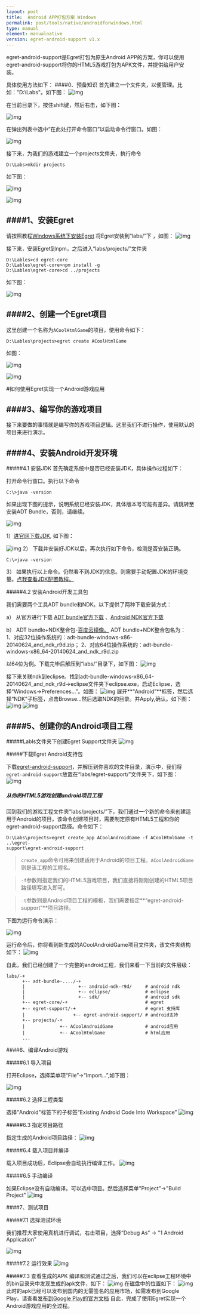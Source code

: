```yaml
---
layout: post
title:  Android APP打包方案 Windows
permalink: post/tools/native/androidforwindows.html
type: manual
element: manualnative
version: egret-android-support v1.x
---
```


egret-android-support是Egret打包为原生Android APP的方案，你可以使用egret-android-support将你的HTML5游戏打包为APK文件，并提供给用户安装。

具体使用方法如下：
####0、预备知识
首先建立一个文件夹，以便管理。比如："D:\Labs"。如下图：
![img]({{site.baseurl}}/assets/img/egrentandroidsupportwin-create_labs_fold.png)



在当前目录下，按住shift键，然后右击，如下图：

![img]({{site.baseurl}}/assets/img/egrentandroidsupportwin-open_cm_0.png)

在弹出列表中选中“在此处打开命令窗口”以启动命令行窗口。如图：

![img]({{site.baseurl}}/assets/img/egrentandroidsupportwin-open_cm_1.png)

接下来，为我们的游戏建立一个projects文件夹，执行命令

```
D:\Labs>mkdir projects
```

如下图：

![img]({{site.baseurl}}/assets/img/egrentandroidsupportwin-projects.png)

![img]({{site.baseurl}}/assets/img/egrentandroidsupportwin-projects-finder.png)

####1、安装Egret
---
请按照教程[Windows系统下安装Egret]({{site.baseurl}}/post/quitestart/install/instalformac.html)
将Egret安装到“labs/”下
，如图：
![img]({{site.baseurl}}/assets/img/egrentandroidsupportwin-egret-core-finder.png)

接下来，安装Egret到npm，之后进入“labs/projects/”文件夹

```
D:\Lables>cd egret-core
D:\Lables\egret-core>npm install -g
D:\Lables\egret-core>cd ../projects
```

如下图：

![img]({{site.baseurl}}/assets/img/egrentandroidsupportwin-cd-projects.png)

####2、创建一个Egret项目
---


这里创建一个名称为`ACoolHtmlGame`的项目，使用命令如下：

```
D:\Lables\projects>egret create ACoolHtmlGame
```

如图：

![img]({{site.baseurl}}/assets/img/egrentandroidsupportwin-egret-create.png)

![img]({{site.baseurl}}/assets/img/egrentandroidsupportwin-egret-create-finder.png)

#如何使用Egret实现一个Android游戏应用

####3、编写你的游戏项目
---

接下来要做的事情就是编写你的游戏项目逻辑。这里我们不进行操作，使用默认的项目来进行演示。

####4、安装Android开发环境
---


#####4.1 安装JDK
首先确定系统中是否已经安装JDK，具体操作过程如下：

打开命令行窗口。执行以下命令
```
C:\>java -version
``` 
如果出现下图的提示，说明系统已经安装JDK，具体版本号可能有差异。请跳转至安装ADT Bundle，否则，请继续。

![img]({{site.baseurl}}/assets/img/egrentandroidsupportwin-check_jkd_win.png)


1）[进官网下载JDK](http://www.oracle.com/technetwork/java/javase/downloads/jdk8-downloads-2133151.html), 如下图：

![img]({{site.baseurl}}/assets/img/egrentandroidsupportwin-jdk_win.png)
2） 下载并安装好JDK以后。再次执行如下命令，检测是否安装正确。

```
C:\>java -version
```

3） 如果执行以上命令。仍然看不到JDK的信息。则需要手动配置JDK的环境变量。[点我查看JDK配置教程。](http://wenku.baidu.com/view/59375e6da98271fe910ef946.html?re=view)

#####4.2 安装Android开发工具包

我们需要两个工具ADT bundle和NDK。以下提供了两种下载安装方式：

a） 从官方进行下载
[ADT bundle官方下载](http://developer.android.com/sdk/index.html)
、[Android NDK官方下载](http://developer.android.com/tools/sdk/ndk/index.html)

b） ADT bundle+NDK整合包-[百度云镜像。](http://pan.baidu.com/s/1bnaSPjT#dir/path=%2Fandroid%20tools%2Fmac)
ADT bundle+NDK整合包名为：
1、对应32位操作系统的：adt-bundle-windows-x86-20140624_and_ndk_r9d.zip；
2、对应64位操作系统的：adt-bundle-windows-x86_64-20140624_and_ndk_r9d.zip

以64位为例。下载完毕后解压到“labs/”目录下，如下图：
![img]({{site.baseurl}}/assets/img/egrentandroidsupportwin-adt-ndk.png)


接下来关联ndk到eclipse。找到adt-bundle-windows-x86_64-20140624_and_ndk_r9d->eclipse文件夹下eclipse.exe，启动Eclipse，选择“Windows->Preferences...”。如图：
![img]({{site.baseurl}}/assets/img/egrentandroidsupportwin-ndk_set_0.png)
展开**“Android”**标签，然后选择“NDK”子标签，点击Browse...然后选取NDK的目录。并Apply,确认。如下图：
![img]({{site.baseurl}}/assets/img/egrentandroidsupportwin-ndk_set_1.png)
![img]({{site.baseurl}}/assets/img/egrentandroidsupportwin-ndk_set_2.png)



####5、创建你的Android项目工程
---
#####Labls文件夹下创建Egret Support文件夹
![img]({{site.baseurl}}/assets/img/egrentandroidsupportwin-mkdir-egret-support-finder.png)

#####下载Egret Android支持包

下载[egret-android-support](http://www.egret-labs.org/download/egret-android-packager-download.html)，并解压到你喜欢的文件目录，演示中，我们将`egret-android-support`放置在“labs/egret-support/”文件夹下，如下图：
![img]({{site.baseurl}}/assets/img/egrentandroidsupportwin-egret-support-finder.png)

##### 从你的HTML5游戏创建android项目工程

回到我们的游戏工程文件夹“labs/projects/”下，我们通过一个新的命令来创建适用于Android的项目，该命令创建项目时，需要制定原有HTML5工程和你的egret-android-support路径。命令如下：

```
D:\Labs\projects>egret create_app ACoolAndroidGame -f ACoolHtmlGame -t ..\egret-
support\egret-android-support
```


>`create_app`命令可用来创建适用于Android的项目工程。`ACoolAndroidGame`则是该工程的工程名。

>`-f`参数则指定我们的HTML5游戏项目，我们直接将刚刚创建的HTML5项目路径填写进入即可。

>`-t`参数则是Android项目工程的模板，我们需要指定**“egret-android-support”**项目路径。

下图为运行命令演示：

![img]({{site.baseurl}}/assets/img/egrentandroidsupportwin-egret-create-app.png)

运行命令后，你将看到新生成的ACoolAndroidGame项目文件夹，该文件夹结构如下：
![img]({{site.baseurl}}/assets/img/egrentandroidsupportwin-egret-create-app-finder.png)

自此，我们已经创建了一个完整的android工程，我们来看一下当前的文件层级：

```
labs/-+
      +-- adt-bundle-..../-+
      |                    +-- android-ndk-r9d/     # android ndk
      |                    +-- eclipse/             # eclipse
      |                    +-- sdk/                 # android sdk
      +-- egret-core/-+                             # egret
      +-- egret-support/-+                          # egret 支持库
      |                  +-- egret-android-support/ # android支持
      +-- projects/-+
      |             +-- ACoolAndroidGame            # android应用
      |             +-- ACoolHtmlGame               # html应用
      ...
```

####6、编译Android游戏

#####6.1 导入项目

打开Eclipse，选择菜单项“File”->“Import...”,如下图：

![img]({{site.baseurl}}/assets/img/egrentandroidsupportwin-file-import.png)

#####6.2 选择工程类型

选择"Android"标签下的子标签“Existing Android Code Into Workspace”
![img]({{site.baseurl}}/assets/img/egrentandroidsupportwin-import-android.png)

#####6.3 指定项目路径

指定生成的Android项目路径：
![img]({{site.baseurl}}/assets/img/egrentandroidsupportwin-choose-project.png)

#####6.4 载入项目并编译

载入项目成功后，Eclipse会自动执行编译工作。
![img]({{site.baseurl}}/assets/img/egrentandroidsupportwin-build-project.png)

#####6.5 手动编译

如果Eclipse没有自动编译。可以选中项目。然后选择菜单"Project"->"Build Project"
![img]({{site.baseurl}}/assets/img/egrentandroidsupportwin-build_project.png)


####7、测试项目

#####7.1 选择测试环境

我们推荐大家使用真机进行调试，右击项目，选择“Debug As” -> "1 Android Application"

![img]({{site.baseurl}}/assets/img/egrentandroidsupportwin-debug.png)


#####7.2 运行效果
![img]()


#####7.3 查看生成的APK
编译和测试通过之后，我们可以在eclipse工程环境中的bin目录夹中发现生成的apk文件，如下：
![img]({{site.baseurl}}/assets/img/egrentandroidsupportwin-apk_positin.png)
在磁盘中的位置如下：
![img]({{site.baseurl}}/assets/img/egrentandroidsupportwin-apk-finder.png)
此时的apk已经可以发布到国内的无需签名的应用市场，如需发布到Google Play，请查看[发布到Google Play的官方文档](http://)
自此，完成了使用Egret实现一个Android游戏应用的全过程。